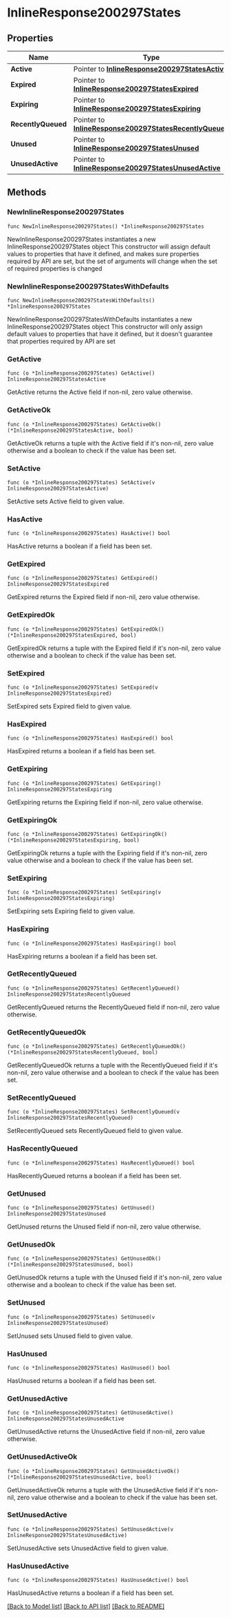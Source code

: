 # InlineResponse200297States

## Properties

Name | Type | Description | Notes
------------ | ------------- | ------------- | -------------
**Active** | Pointer to [**InlineResponse200297StatesActive**](InlineResponse200297StatesActive.md) |  | [optional] 
**Expired** | Pointer to [**InlineResponse200297StatesExpired**](InlineResponse200297StatesExpired.md) |  | [optional] 
**Expiring** | Pointer to [**InlineResponse200297StatesExpiring**](InlineResponse200297StatesExpiring.md) |  | [optional] 
**RecentlyQueued** | Pointer to [**InlineResponse200297StatesRecentlyQueued**](InlineResponse200297StatesRecentlyQueued.md) |  | [optional] 
**Unused** | Pointer to [**InlineResponse200297StatesUnused**](InlineResponse200297StatesUnused.md) |  | [optional] 
**UnusedActive** | Pointer to [**InlineResponse200297StatesUnusedActive**](InlineResponse200297StatesUnusedActive.md) |  | [optional] 

## Methods

### NewInlineResponse200297States

`func NewInlineResponse200297States() *InlineResponse200297States`

NewInlineResponse200297States instantiates a new InlineResponse200297States object
This constructor will assign default values to properties that have it defined,
and makes sure properties required by API are set, but the set of arguments
will change when the set of required properties is changed

### NewInlineResponse200297StatesWithDefaults

`func NewInlineResponse200297StatesWithDefaults() *InlineResponse200297States`

NewInlineResponse200297StatesWithDefaults instantiates a new InlineResponse200297States object
This constructor will only assign default values to properties that have it defined,
but it doesn't guarantee that properties required by API are set

### GetActive

`func (o *InlineResponse200297States) GetActive() InlineResponse200297StatesActive`

GetActive returns the Active field if non-nil, zero value otherwise.

### GetActiveOk

`func (o *InlineResponse200297States) GetActiveOk() (*InlineResponse200297StatesActive, bool)`

GetActiveOk returns a tuple with the Active field if it's non-nil, zero value otherwise
and a boolean to check if the value has been set.

### SetActive

`func (o *InlineResponse200297States) SetActive(v InlineResponse200297StatesActive)`

SetActive sets Active field to given value.

### HasActive

`func (o *InlineResponse200297States) HasActive() bool`

HasActive returns a boolean if a field has been set.

### GetExpired

`func (o *InlineResponse200297States) GetExpired() InlineResponse200297StatesExpired`

GetExpired returns the Expired field if non-nil, zero value otherwise.

### GetExpiredOk

`func (o *InlineResponse200297States) GetExpiredOk() (*InlineResponse200297StatesExpired, bool)`

GetExpiredOk returns a tuple with the Expired field if it's non-nil, zero value otherwise
and a boolean to check if the value has been set.

### SetExpired

`func (o *InlineResponse200297States) SetExpired(v InlineResponse200297StatesExpired)`

SetExpired sets Expired field to given value.

### HasExpired

`func (o *InlineResponse200297States) HasExpired() bool`

HasExpired returns a boolean if a field has been set.

### GetExpiring

`func (o *InlineResponse200297States) GetExpiring() InlineResponse200297StatesExpiring`

GetExpiring returns the Expiring field if non-nil, zero value otherwise.

### GetExpiringOk

`func (o *InlineResponse200297States) GetExpiringOk() (*InlineResponse200297StatesExpiring, bool)`

GetExpiringOk returns a tuple with the Expiring field if it's non-nil, zero value otherwise
and a boolean to check if the value has been set.

### SetExpiring

`func (o *InlineResponse200297States) SetExpiring(v InlineResponse200297StatesExpiring)`

SetExpiring sets Expiring field to given value.

### HasExpiring

`func (o *InlineResponse200297States) HasExpiring() bool`

HasExpiring returns a boolean if a field has been set.

### GetRecentlyQueued

`func (o *InlineResponse200297States) GetRecentlyQueued() InlineResponse200297StatesRecentlyQueued`

GetRecentlyQueued returns the RecentlyQueued field if non-nil, zero value otherwise.

### GetRecentlyQueuedOk

`func (o *InlineResponse200297States) GetRecentlyQueuedOk() (*InlineResponse200297StatesRecentlyQueued, bool)`

GetRecentlyQueuedOk returns a tuple with the RecentlyQueued field if it's non-nil, zero value otherwise
and a boolean to check if the value has been set.

### SetRecentlyQueued

`func (o *InlineResponse200297States) SetRecentlyQueued(v InlineResponse200297StatesRecentlyQueued)`

SetRecentlyQueued sets RecentlyQueued field to given value.

### HasRecentlyQueued

`func (o *InlineResponse200297States) HasRecentlyQueued() bool`

HasRecentlyQueued returns a boolean if a field has been set.

### GetUnused

`func (o *InlineResponse200297States) GetUnused() InlineResponse200297StatesUnused`

GetUnused returns the Unused field if non-nil, zero value otherwise.

### GetUnusedOk

`func (o *InlineResponse200297States) GetUnusedOk() (*InlineResponse200297StatesUnused, bool)`

GetUnusedOk returns a tuple with the Unused field if it's non-nil, zero value otherwise
and a boolean to check if the value has been set.

### SetUnused

`func (o *InlineResponse200297States) SetUnused(v InlineResponse200297StatesUnused)`

SetUnused sets Unused field to given value.

### HasUnused

`func (o *InlineResponse200297States) HasUnused() bool`

HasUnused returns a boolean if a field has been set.

### GetUnusedActive

`func (o *InlineResponse200297States) GetUnusedActive() InlineResponse200297StatesUnusedActive`

GetUnusedActive returns the UnusedActive field if non-nil, zero value otherwise.

### GetUnusedActiveOk

`func (o *InlineResponse200297States) GetUnusedActiveOk() (*InlineResponse200297StatesUnusedActive, bool)`

GetUnusedActiveOk returns a tuple with the UnusedActive field if it's non-nil, zero value otherwise
and a boolean to check if the value has been set.

### SetUnusedActive

`func (o *InlineResponse200297States) SetUnusedActive(v InlineResponse200297StatesUnusedActive)`

SetUnusedActive sets UnusedActive field to given value.

### HasUnusedActive

`func (o *InlineResponse200297States) HasUnusedActive() bool`

HasUnusedActive returns a boolean if a field has been set.


[[Back to Model list]](../README.md#documentation-for-models) [[Back to API list]](../README.md#documentation-for-api-endpoints) [[Back to README]](../README.md)


